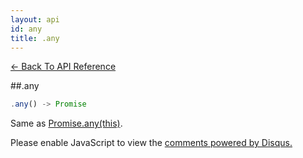 ```yaml
---
layout: api
id: any
title: .any
---
```



[← Back To API Reference](/docs/api-reference.html)
<div class="api-code-section"><markdown>
##.any

```js
.any() -> Promise
```

Same as [Promise.any(this)](.).
</markdown></div>

<div id="disqus_thread"></div>
<script type="text/javascript">
    var disqus_title = ".any";
    var disqus_shortname = "bluebirdjs";
    var disqus_identifier = "disqus-id-any";
    
    (function() {
        var dsq = document.createElement("script"); dsq.type = "text/javascript"; dsq.async = true;
        dsq.src = "//" + disqus_shortname + ".disqus.com/embed.js";
        (document.getElementsByTagName("head")[0] || document.getElementsByTagName("body")[0]).appendChild(dsq);
    })();
</script>
<noscript>Please enable JavaScript to view the <a href="https://disqus.com/?ref_noscript" rel="nofollow">comments powered by Disqus.</a></noscript>